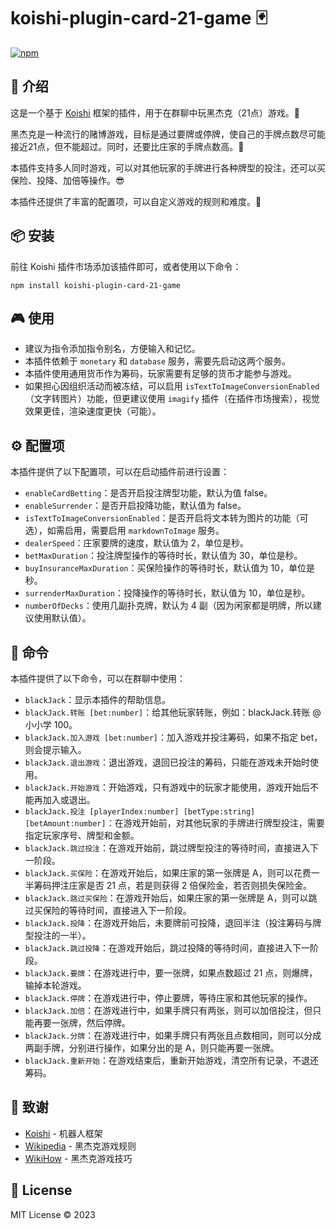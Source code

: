 # koishi-plugin-card-21-game 🃏

[![npm](https://img.shields.io/npm/v/koishi-plugin-card-21-game?style=flat-square)](https://www.npmjs.com/package/koishi-plugin-card-21-game)

## 🎈 介绍

这是一个基于 [Koishi](https://koishi.chat/) 框架的插件，用于在群聊中玩黑杰克（21点）游戏。🎲

黑杰克是一种流行的赌博游戏，目标是通过要牌或停牌，使自己的手牌点数尽可能接近21点，但不能超过。同时，还要比庄家的手牌点数高。👑

本插件支持多人同时游戏，可以对其他玩家的手牌进行各种牌型的投注，还可以买保险、投降、加倍等操作。😎

本插件还提供了丰富的配置项，可以自定义游戏的规则和难度。🔧

## 📦 安装

前往 Koishi 插件市场添加该插件即可，或者使用以下命令：

```
npm install koishi-plugin-card-21-game
```

## 🎮 使用

- 建议为指令添加指令别名，方便输入和记忆。
- 本插件依赖于 `monetary` 和 `database` 服务，需要先启动这两个服务。
- 本插件使用通用货币作为筹码，玩家需要有足够的货币才能参与游戏。
- 如果担心因组织活动而被冻结，可以启用 `isTextToImageConversionEnabled`（文字转图片）功能，但更建议使用 `imagify` 插件（在插件市场搜索），视觉效果更佳，渲染速度更快（可能）。

## ⚙️ 配置项

本插件提供了以下配置项，可以在启动插件前进行设置：

- `enableCardBetting`：是否开启投注牌型功能，默认为值 false。
- `enableSurrender`：是否开启投降功能，默认值为 false。
- `isTextToImageConversionEnabled`：是否开启将文本转为图片的功能（可选），如需启用，需要启用 `markdownToImage` 服务。
- `dealerSpeed`：庄家要牌的速度，默认值为 2，单位是秒。
- `betMaxDuration`：投注牌型操作的等待时长，默认值为 30，单位是秒。
- `buyInsuranceMaxDuration`：买保险操作的等待时长，默认值为 10，单位是秒。
- `surrenderMaxDuration`：投降操作的等待时长，默认值为 10，单位是秒。
- `numberOfDecks`：使用几副扑克牌，默认为 4 副（因为闲家都是明牌，所以建议使用默认值）。

## 📝 命令

本插件提供了以下命令，可以在群聊中使用：

- `blackJack`：显示本插件的帮助信息。
- `blackJack.转账 [bet:number]`：给其他玩家转账，例如：blackJack.转账 @小小学 100。
- `blackJack.加入游戏 [bet:number]`：加入游戏并投注筹码，如果不指定 bet，则会提示输入。
- `blackJack.退出游戏`：退出游戏，退回已投注的筹码，只能在游戏未开始时使用。
- `blackJack.开始游戏`：开始游戏，只有游戏中的玩家才能使用，游戏开始后不能再加入或退出。
- `blackJack.投注 [playerIndex:number] [betType:string] [betAmount:number]`：在游戏开始前，对其他玩家的手牌进行牌型投注，需要指定玩家序号、牌型和金额。
- `blackJack.跳过投注`：在游戏开始前，跳过牌型投注的等待时间，直接进入下一阶段。
- `blackJack.买保险`：在游戏开始后，如果庄家的第一张牌是 A，则可以花费一半筹码押注庄家是否 21 点，若是则获得 2 倍保险金，若否则损失保险金。
- `blackJack.跳过买保险`：在游戏开始后，如果庄家的第一张牌是 A，则可以跳过买保险的等待时间，直接进入下一阶段。
- `blackJack.投降`：在游戏开始后，未要牌前可投降，退回半注（投注筹码与牌型投注的一半）。
- `blackJack.跳过投降`：在游戏开始后，跳过投降的等待时间，直接进入下一阶段。
- `blackJack.要牌`：在游戏进行中，要一张牌，如果点数超过 21 点，则爆牌，输掉本轮游戏。
- `blackJack.停牌`：在游戏进行中，停止要牌，等待庄家和其他玩家的操作。
- `blackJack.加倍`：在游戏进行中，如果手牌只有两张，则可以加倍投注，但只能再要一张牌，然后停牌。
- `blackJack.分牌`：在游戏进行中，如果手牌只有两张且点数相同，则可以分成两副手牌，分别进行操作，如果分出的是 A，则只能再要一张牌。
- `blackJack.重新开始`：在游戏结束后，重新开始游戏，清空所有记录，不退还筹码。

## 🙏 致谢

* [Koishi](https://koishi.chat/) - 机器人框架
* [Wikipedia](https://zh.wikipedia.org/wiki/%E4%BA%8C%E5%8D%81%E4%B8%80%E9%BB%9E) - 黑杰克游戏规则
* [WikiHow](https://zh.wikihow.com/%E7%8E%A921%E7%82%B9) - 黑杰克游戏技巧

## 📄 License

MIT License © 2023
